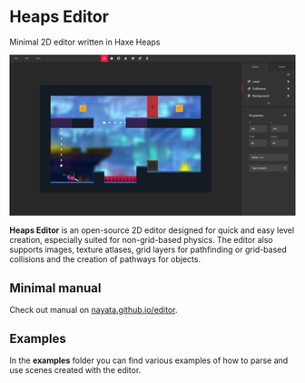 # Heaps Editor
 Minimal 2D editor written in Haxe Heaps
 
 ![Editor](/editor.png "Heaps Editor")
 
**Heaps Editor** is an open-source 2D editor designed for quick and easy level creation, especially suited for non-grid-based physics. The editor also supports images, texture atlases, grid layers for pathfinding or grid-based collisions and the creation of pathways for objects.


## Minimal manual
Check out manual on [nayata.github.io/editor](https://nayata.github.io/editor/).

## Examples
In the **examples** folder you can find various examples of how to parse and use scenes created with the editor.